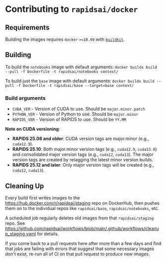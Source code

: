 # Contributing to `rapidsai/docker`

## Requirements

Building the images requires `docker` `>=18.09` with [`buildkit`](https://docs.docker.com/build/buildkit/).

## Building

To build the `notebooks` image with default arguments: `docker buildx build --pull -f Dockerfile -t rapidsai/notebooks context/`

To build just the `base` image with default arguments: `docker buildx build --pull -f Dockerfile -t rapidsai/base --target=base context/`

### Build arguments

- `CUDA_VER` - Version of CUDA to use. Should be `major.minor.patch`
- `PYTHON_VER` - Version of Python to use. Should be `major.minor`
- `RAPIDS_VER` - Version of RAPIDS to use. Should be `YY.MM`

**Note on CUDA versioning**:
- **RAPIDS 25.08 and older**: CUDA version tags are major.minor (e.g., `cuda12.9`).
- **RAPIDS 25.10**: Both major.minor version tags (e.g., `cuda12.9`, `cuda13.0`) and consolidated major version tags (e.g., `cuda12`, `cuda13`). The major version tags are created by retagging the latest minor version builds.
- **RAPIDS 25.12 and later**: Only major version tags will be created (e.g., `cuda12`, `cuda13`).

## Cleaning Up

Every build first writes images to the https://hub.docker.com/r/rapidsai/staging repo on DockerHub,
then pushes them on to the individual repos like `rapidsai/base`, `rapidsai/notebooks`, etc.

A scheduled job regularly deletes old images from that `rapidsai/staging` repo.
See https://github.com/rapidsai/workflows/blob/main/.github/workflows/cleanup_staging.yaml for details.

If you come back to a pull requests here after more than a few days and find that jobs are failing with errors
that suggest that some necessary images don't exist, re-run all of CI on that pull request to produce new images.
